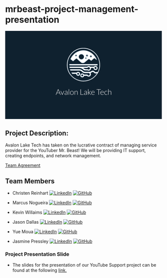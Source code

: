# mrbeast-project-management-presentation
![Avalon Lake Tech](https://github.com/avalon-lake-tech/mrbeast-scripts/raw/main/avalonlake-desktop.png?raw=true)


## Project Description:
Avalon Lake Tech has taken on the lucrative contract of managing service provider for the YouTuber Mr. Beast! We will be providing IT support, creating endpoints, and network management. 

[Team Agreement](https://docs.google.com/document/d/1_6-iwYF3UZ25DPMl-6SgVHn_jVMajzcK4gZNbZ6P7Ow/edit?usp=sharing)

## Team Members
- Christen Reinhart [![LinkedIn](https://img.shields.io/badge/LinkedIn-0077B5?style=for-the-badge&logo=linkedin&logoColor=white)](https://www.linkedin.com/in/christen-reinhart/)
[![GitHub](https://img.shields.io/badge/GitHub-100000?style=for-the-badge&logo=github&logoColor=white)](https://github.com/christen-reinhart)

- Marcus Nogueira [![LinkedIn](https://img.shields.io/badge/LinkedIn-0077B5?style=for-the-badge&logo=linkedin&logoColor=white)](https://www.linkedin.com/in/marcusvno/)
 [![GitHub](https://img.shields.io/badge/GitHub-100000?style=for-the-badge&logo=github&logoColor=white)](https://github.com/marcusvno)

- Kevin Willaims [![LinkedIn](https://img.shields.io/badge/LinkedIn-0077B5?style=for-the-badge&logo=linkedin&logoColor=white)](https://www.linkedin.com/in/kevin-williams-14a00586/)
 [![GitHub](https://img.shields.io/badge/GitHub-100000?style=for-the-badge&logo=github&logoColor=white)](https://github.com/kevwill1992)

- Jason Dallas [![LinkedIn](https://img.shields.io/badge/LinkedIn-0077B5?style=for-the-badge&logo=linkedin&logoColor=white)](https://www.linkedin.com/in/jasonhdallas/)
[![GitHub](https://img.shields.io/badge/GitHub-100000?style=for-the-badge&logo=github&logoColor=white)](https://github.com/daljas)

- Yue Moua [![LinkedIn](https://img.shields.io/badge/LinkedIn-0077B5?style=for-the-badge&logo=linkedin&logoColor=white)](https://www.linkedin.com/in/yue-moua-9b51601b8/)
 [![GitHub](https://img.shields.io/badge/GitHub-100000?style=for-the-badge&logo=github&logoColor=white)](https://github.com/ymoua27)

- Jasmine Pressley [![LinkedIn](https://img.shields.io/badge/LinkedIn-0077B5?style=for-the-badge&logo=linkedin&logoColor=white)](https://www.linkedin.com/in/jasminerpressley/)
 [![GitHub](https://img.shields.io/badge/GitHub-100000?style=for-the-badge&logo=github&logoColor=white)](https://github.com/Jasminepressley)

 
### Project Presentation Slide 
- The slides for the presentation of our YouTube Support project can be found at the following [link.](https://docs.google.com/presentation/d/1av8DdautDGnDhpziWzMVEIi3J44FdzpUxaPYXlNrZX8/edit?usp=sharing)
